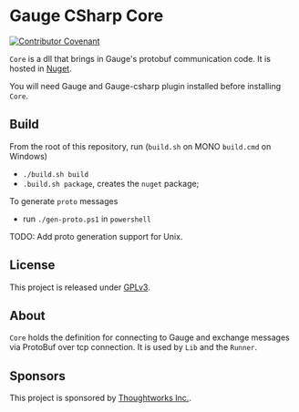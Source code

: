 # Gauge CSharp Core

[![Contributor Covenant](https://img.shields.io/badge/Contributor%20Covenant-v1.4%20adopted-ff69b4.svg)](CODE_OF_CONDUCT.md)

`Core` is a dll that brings in Gauge's protobuf communication code. It is hosted in [Nuget](https://www.nuget.org/packages/Gauge.CSharp.Core/).

You will need Gauge and Gauge-csharp plugin installed before installing `Core`.

## Build

From the root of this repository, run (`build.sh` on MONO `build.cmd` on Windows)
 * `./build.sh build`
 * `.build.sh package`, creates the `nuget` package;

To generate `proto` messages

* run `./gen-proto.ps1` in `powershell`

TODO: Add proto generation support for Unix.

## License
This project is released under [GPLv3](http://www.gnu.org/licenses/gpl-3.0.txt). 

## About
`Core` holds the definition for connecting to Gauge and exchange messages via ProtoBuf over tcp connection. It is used by `Lib` and the `Runner`.

## Sponsors

This project is sponsored by [Thoughtworks Inc.](http://www.thoughtworks.com/).
